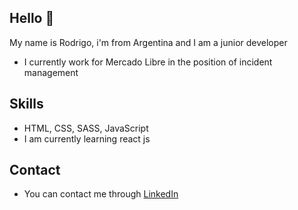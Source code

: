 ## Hello 👋

My name is Rodrigo, i'm from Argentina and I am a junior developer

* I currently work for Mercado Libre in the position of incident management

## Skills

* HTML, CSS, SASS, JavaScript
* I am currently learning react js

## Contact

* You can contact me through [LinkedIn](https://www.linkedin.com/in/rodrigo-abieri-0b603b1a7)